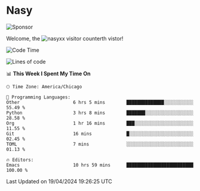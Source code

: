 # Nasy

<!--
<p align="center">
<img height="200" src="https://github-readme-stats.vercel.app/api?username=nasyxx&count_private=true&show_icons=true&theme=dracula&include_all_commits=true"/>
<img height="200" src="https://github-readme-stats.vercel.app/api/top-langs/?username=nasyxx&theme=dracula&hide=html,jupyter+notebook&count_private=true&show_icons=true"/>
</p>

  
----------------
-->

![Sponsor](https://img.shields.io/static/v1.svg?label=Sponsor&message=%E2%9D%A4&logo=GitHub&style=flat&color=pink)
 
Welcome, the ![nasyxx visitor counter](https://count.getloli.com/get/@nasyxx?theme=rule34)th vistor!
 
<!--START_SECTION:waka-->
![Code Time](http://img.shields.io/badge/Code%20Time-4%2C398%20hrs%2034%20mins-blue)

![Lines of code](https://img.shields.io/badge/From%20Hello%20World%20I%27ve%20Written-6.3%20million%20lines%20of%20code-blue)

📊 **This Week I Spent My Time On** 

```text
🕑︎ Time Zone: America/Chicago

💬 Programming Languages: 
Other                    6 hrs 5 mins        ██████████████░░░░░░░░░░░   55.49 % 
Python                   3 hrs 8 mins        ███████░░░░░░░░░░░░░░░░░░   28.58 % 
Org                      1 hr 16 mins        ███░░░░░░░░░░░░░░░░░░░░░░   11.55 % 
Git                      16 mins             █░░░░░░░░░░░░░░░░░░░░░░░░   02.45 % 
TOML                     7 mins              ░░░░░░░░░░░░░░░░░░░░░░░░░   01.13 % 

🔥 Editors: 
Emacs                    10 hrs 59 mins      █████████████████████████   100.00 % 
```


 Last Updated on 19/04/2024 19:26:25 UTC
<!--END_SECTION:waka-->

<!-- ![visitors](https://visitor-badge.laobi.icu/badge?page_id=nasyxx.nasyxx) -->
